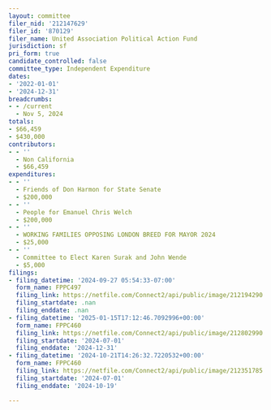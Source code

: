 ```yaml
---
layout: committee
filer_nid: '212147629'
filer_id: '870129'
filer_name: United Association Political Action Fund
jurisdiction: sf
pri_form: true
candidate_controlled: false
committee_type: Independent Expenditure
dates:
- '2022-01-01'
- '2024-12-31'
breadcrumbs:
- - /current
  - Nov 5, 2024
totals:
- $66,459
- $430,000
contributors:
- - ''
  - Non California
  - $66,459
expenditures:
- - ''
  - Friends of Don Harmon for State Senate
  - $200,000
- - ''
  - People for Emanuel Chris Welch
  - $200,000
- - ''
  - WORKING FAMILIES OPPOSING LONDON BREED FOR MAYOR 2024
  - $25,000
- - ''
  - Committee to Elect Karen Surak and John Wende
  - $5,000
filings:
- filing_datetime: '2024-09-27 05:54:33-07:00'
  form_name: FPPC497
  filing_link: https://netfile.com/Connect2/api/public/image/212194290
  filing_startdate: .nan
  filing_enddate: .nan
- filing_datetime: '2025-01-15T17:12:46.7092996+00:00'
  form_name: FPPC460
  filing_link: https://netfile.com/Connect2/api/public/image/212802990
  filing_startdate: '2024-07-01'
  filing_enddate: '2024-12-31'
- filing_datetime: '2024-10-21T14:26:32.7220532+00:00'
  form_name: FPPC460
  filing_link: https://netfile.com/Connect2/api/public/image/212351785
  filing_startdate: '2024-07-01'
  filing_enddate: '2024-10-19'

---
```

